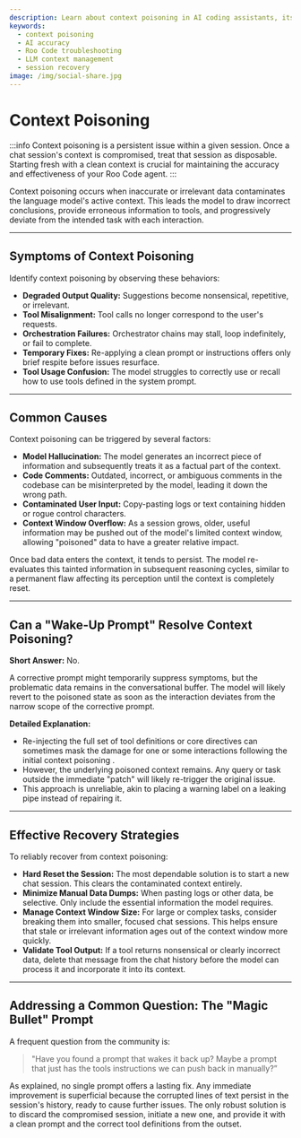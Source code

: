 ```yaml
---
description: Learn about context poisoning in AI coding assistants, its symptoms, causes, and effective recovery strategies to maintain accurate AI responses.
keywords:
  - context poisoning
  - AI accuracy
  - Roo Code troubleshooting
  - LLM context management
  - session recovery
image: /img/social-share.jpg
---
```


# Context Poisoning

:::info
Context poisoning is a persistent issue within a given session. Once a chat session's context is compromised, treat that session as disposable. Starting fresh with a clean context is crucial for maintaining the accuracy and effectiveness of your Roo Code agent.
:::

Context poisoning occurs when inaccurate or irrelevant data contaminates the language model's active context. This leads the model to draw incorrect conclusions, provide erroneous information to tools, and progressively deviate from the intended task with each interaction.

---

## Symptoms of Context Poisoning

Identify context poisoning by observing these behaviors:

*   **Degraded Output Quality:** Suggestions become nonsensical, repetitive, or irrelevant.
*   **Tool Misalignment:** Tool calls no longer correspond to the user's requests.
*   **Orchestration Failures:** Orchestrator chains may stall, loop indefinitely, or fail to complete.
*   **Temporary Fixes:** Re-applying a clean prompt or instructions offers only brief respite before issues resurface.
*   **Tool Usage Confusion:** The model struggles to correctly use or recall how to use tools defined in the system prompt.

---

## Common Causes

Context poisoning can be triggered by several factors:

*   **Model Hallucination:** The model generates an incorrect piece of information and subsequently treats it as a factual part of the context.
*   **Code Comments:** Outdated, incorrect, or ambiguous comments in the codebase can be misinterpreted by the model, leading it down the wrong path.
*   **Contaminated User Input:** Copy-pasting logs or text containing hidden or rogue control characters.
*   **Context Window Overflow:** As a session grows, older, useful information may be pushed out of the model's limited context window, allowing "poisoned" data to have a greater relative impact.

Once bad data enters the context, it tends to persist. The model re-evaluates this tainted information in subsequent reasoning cycles, similar to a permanent flaw affecting its perception until the context is completely reset.

---

## Can a "Wake-Up Prompt" Resolve Context Poisoning?

**Short Answer:** No.

A corrective prompt might temporarily suppress symptoms, but the problematic data remains in the conversational buffer. The model will likely revert to the poisoned state as soon as the interaction deviates from the narrow scope of the corrective prompt.

**Detailed Explanation:**

*   Re-injecting the full set of tool definitions or core directives can sometimes mask the damage for one or some interactions following the initial context poisoning .
*   However, the underlying poisoned context remains. Any query or task outside the immediate "patch" will likely re-trigger the original issue.
*   This approach is unreliable, akin to placing a warning label on a leaking pipe instead of repairing it.

---

## Effective Recovery Strategies

To reliably recover from context poisoning:

*   **Hard Reset the Session:** The most dependable solution is to start a new chat session. This clears the contaminated context entirely.
*   **Minimize Manual Data Dumps:** When pasting logs or other data, be selective. Only include the essential information the model requires.
*   **Manage Context Window Size:** For large or complex tasks, consider breaking them into smaller, focused chat sessions. This helps ensure that stale or irrelevant information ages out of the context window more quickly.
*   **Validate Tool Output:** If a tool returns nonsensical or clearly incorrect data, delete that message from the chat history before the model can process it and incorporate it into its context.

---

## Addressing a Common Question: The "Magic Bullet" Prompt

A frequent question from the community is:
> "Have you found a prompt that wakes it back up? Maybe a prompt that just has the tools instructions we can push back in manually?”

As explained, no single prompt offers a lasting fix. Any immediate improvement is superficial because the corrupted lines of text persist in the session's history, ready to cause further issues. The only robust solution is to discard the compromised session, initiate a new one, and provide it with a clean prompt and the correct tool definitions from the outset.
